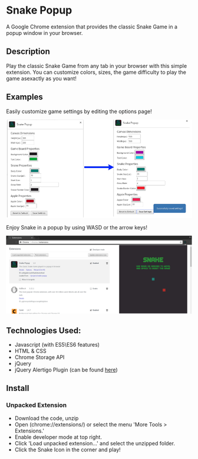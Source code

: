 # Snake Popup
A Google Chrome extension that provides the classic Snake Game in a popup window in your browser.

## Description
Play the classic Snake Game from any tab in your browser with this simple extension. You can customize colors, sizes, the game difficulty to play the game asexactly as you want!

## Examples
Easily customize game settings by editing the options page!

![Successfully save custom game settings](./images/demo_images/before_after_save.png?raw=true "Succesfully save custom settings")

Enjoy Snake in a popup by using WASD or the arrow keys!

![Start Game text displayed](./images/demo_images/snake_default_demo.png "Start menu for the snake game")

## Technologies Used:
- Javascript (with ES5\ES6 features)
- HTML & CSS
- Chrome Storage API
- jQuery
- jQuery Alertigo Plugin (can be found [here](https://github.com/TetrisSmalls/Alertigo))

## Install

### Unpacked Extension
* Download the code, unzip
* Open (chrome://extensions/) or select the menu 'More Tools > Extensions.'
* Enable developer mode at top right.
* Click 'Load unpacked extension...' and select the unzipped folder.
* Click the Snake Icon in the corner and play!

